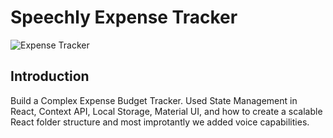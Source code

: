 # Speechly Expense Tracker

![Expense Tracker](https://i.ibb.co/VJjj3Kp/Screenshot-2020-12-18-205600.png)

## Introduction

 Build a Complex Expense Budget Tracker. Used State Management in React, Context API, Local Storage, Material UI, and how to create a scalable React folder structure and most improtantly we added voice capabilities.

